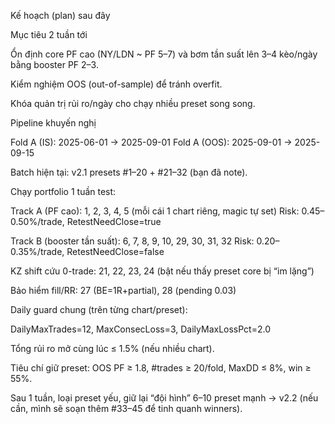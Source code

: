 Kế hoạch (plan) sau đây

Mục tiêu 2 tuần tới

Ổn định core PF cao (NY/LDN ~ PF 5–7) và bơm tần suất lên 3–4 kèo/ngày bằng booster PF 2–3.

Kiểm nghiệm OOS (out-of-sample) để tránh overfit.

Khóa quản trị rủi ro/ngày cho chạy nhiều preset song song.

Pipeline khuyến nghị

Fold A (IS): 2025-06-01 → 2025-09-01
Fold A (OOS): 2025-09-01 → 2025-09-15

Batch hiện tại: v2.1 presets #1–20 + #21–32 (bạn đã note).

Chạy portfolio 1 tuần test:

Track A (PF cao): 1, 2, 3, 4, 5 (mỗi cái 1 chart riêng, magic tự set)
Risk: 0.45–0.50%/trade, RetestNeedClose=true

Track B (booster tần suất): 6, 7, 8, 9, 10, 29, 30, 31, 32
Risk: 0.20–0.35%/trade, RetestNeedClose=false

KZ shift cứu 0-trade: 21, 22, 23, 24 (bật nếu thấy preset core bị “im lặng”)

Bảo hiểm fill/RR: 27 (BE=1R+partial), 28 (pending 0.03)

Daily guard chung (trên từng chart/preset):

DailyMaxTrades=12, MaxConsecLoss=3, DailyMaxLossPct=2.0

Tổng rủi ro mở cùng lúc ≤ 1.5% (nếu nhiều chart).

Tiêu chí giữ preset: OOS PF ≥ 1.8, #trades ≥ 20/fold, MaxDD ≤ 8%, win ≥ 55%.

Sau 1 tuần, loại preset yếu, giữ lại “đội hình” 6–10 preset mạnh → v2.2 (nếu cần, mình sẽ soạn thêm #33–45 để tinh quanh winners).